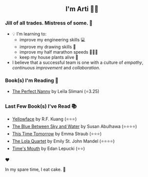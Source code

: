 <div align="center">
  
  ## I'm Arti 👋🏽
  
</div>
  
### Jill of all trades. Mistress of some. 👑

- 💡 I’m learning to:
  - improve my engineering skills 💻
  - improve my drawing skills 🎨
  - improve my half marathon speeds 🏃🏽‍♀️
  - keep my house plants alive 🌱
- I believe that a successful team is one with a culture of _empathy_, _continuous improvement_ and _collaboration._


### Book(s) I'm Reading 📖
<!-- GOODREADS-LIST:START -->
- [The Perfect Nanny](https://www.goodreads.com/review/show/5543775637?utm_medium=api&utm_source=rss) by Leïla Slimani (⭐️3.25)
<!-- GOODREADS-LIST:END -->

### Last Few Book(s) I've Read 📚
<!-- GOODREADS-READ-LIST:START -->
- [Yellowface](https://www.goodreads.com/review/show/6576397382?utm_medium=api&utm_source=rss) by R.F. Kuang (⭐⭐⭐)
- [The Blue Between Sky and Water](https://www.goodreads.com/review/show/6497708668?utm_medium=api&utm_source=rss) by Susan Abulhawa (⭐⭐⭐⭐)
- [This Time Tomorrow](https://www.goodreads.com/review/show/6411512714?utm_medium=api&utm_source=rss) by Emma Straub (⭐⭐⭐)
- [The Lola Quartet](https://www.goodreads.com/review/show/4340728732?utm_medium=api&utm_source=rss) by Emily St. John Mandel (⭐⭐⭐⭐)
- [Time&apos;s Mouth](https://www.goodreads.com/review/show/6305394322?utm_medium=api&utm_source=rss) by Edan Lepucki (⭐⭐)
<!-- GOODREADS-READ-LIST:END -->
❤️

In my spare time, I eat cake. 🍰

